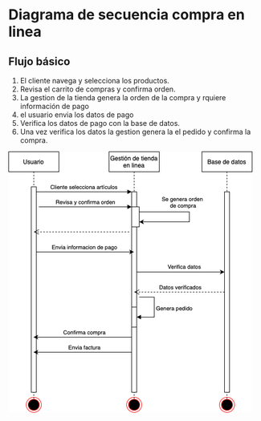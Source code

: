 # Diagrama de secuencia compra en linea

## Flujo básico

1. El cliente navega y selecciona los productos.
2. Revisa el carrito de compras y confirma orden.
3. La gestion de la tienda genera la orden de la compra y rquiere información de pago
4. el usuario envia los datos de pago
5. Verifica los datos de pago con la base de datos.
5. Una vez verifica los datos la gestion genera la el pedido y confirma la compra.

![Diagrama](https://github.com/nicholelouis/ETS/blob/main/img/tienda.drawio.png?raw=true)